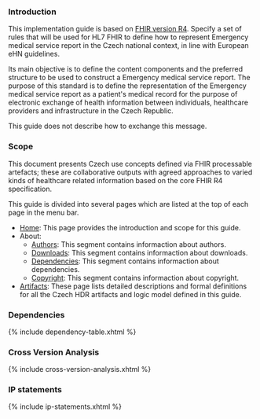 ### Introduction 
This implementation guide is based on [FHIR version R4](https://hl7.org/fhir/R4/). Specify a set of rules that will be used for HL7 FHIR to define how to represent Emergency medical service report in the Czech national context, in line with European eHN guidelines.

Its main objective is to define the content components and the preferred structure to be used to construct a Emergency medical service report. The purpose of this standard is to define the representation of the Emergency medical service report as a patient's medical record for the purpose of electronic exchange of health information between individuals, healthcare providers and infrastructure in the Czech Republic. 

This guide does not describe how to exchange this message.

### Scope
This document presents  Czech use concepts defined via FHIR processable artefacts; these are collaborative outputs with agreed approaches to varied kinds of healthcare related information based on the core FHIR R4 specification.

This guide is divided into several pages which are listed at the top of each page in the menu bar.

- [Home](index.html): This page provides the introduction and scope for this guide.
- About:
  - [Authors](authors.html): This segment contains informaction about authors.
  - [Downloads](downloads.html): This segment contains informaction about downloads.
  - [Dependencies](dependencies.html): This segment contains informaction about dependencies.
  - [Copyright](copyright.html): This segment contains informaction about copyright.
- [Artifacts](artifacts.html): These page lists detailed descriptions and formal definitions for all the Czech HDR artifacts and logic model defined in this guide.


### Dependencies

{% include dependency-table.xhtml %}

### Cross Version Analysis

{% include cross-version-analysis.xhtml %}

### IP statements

{% include ip-statements.xhtml %}

